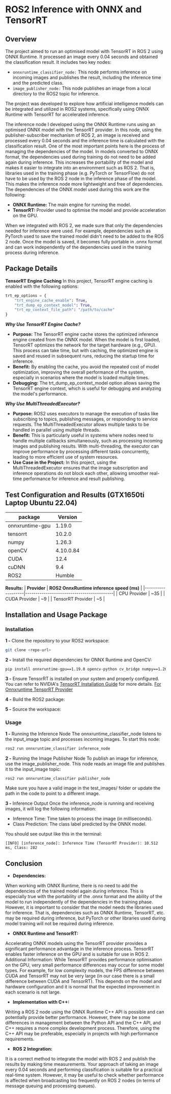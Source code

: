 # ROS2 Inference with ONNX and TensorRT

## Overview

The project aimed to run an optimised model with TensorRT in ROS 2 using ONNX Runtime. It processed an image every 0.04 seconds and obtained the classification result. It includes two key nodes:

- `onnxruntime_classifier_node:` This node performs inference on incoming images and publishes the result, including the inference time and the predicted class.
- `image_publisher_node:` This node publishes an image from a local directory to the ROS2 topic for inference.
  
The project was developed to explore how artificial intelligence models can be integrated and utilized in ROS2 systems, specifically using ONNX Runtime with TensorRT for accelerated inference.

The inference node I developed using the ONNX Runtime runs using an optimised ONNX model with the TensorRT provider. 
In this node, using the publisher-subscriber mechanism of ROS 2, an image is received and processed every 0.04 seconds and the inference time is calculated with the classification result. 
One of the most important points here is the process of managing the dependencies of the model.
In models converted to ONNX format, the dependencies used during training do not need to be added again during inference. This increases the portability of the model and makes it easier to integrate into an environment such as ROS 2. 
That is, libraries used in the training phase (e.g. PyTorch or TensorFlow) do not have to be used by the ROS 2 node in the inference phase of the model. 
This makes the inference node more lightweight and free of dependencies. The dependencies of the ONNX model used during this work are the following:

- **ONNX Runtime:** The main engine for running the model.
- **TensorRT:** Provider used to optimise the model and provide acceleration on the GPU.

When we integrated with ROS 2, we made sure that only the dependencies needed for inference were used. For example, dependencies such as PyTorch used to save the trained model didn't need to be added to the ROS 2 node. 
Once the model is saved, it becomes fully portable in .onnx format and can work independently of the dependencies used in the training process during inference.

## Package Details

**TensorRT Engine Caching**
In this project, TensorRT engine caching is enabled with the following options:
```python
trt_ep_options = {
    "trt_engine_cache_enable": True,
    "trt_dump_ep_context_model": True,
    "trt_ep_context_file_path": "/path/to/cache"
}
```
***Why Use TensorRT Engine Cache?***
- **Purpose:** The TensorRT engine cache stores the optimized inference engine created from the ONNX model. When the model is first loaded, TensorRT optimizes the network for the target hardware (e.g., GPU). This process can take time, but with caching, the optimized engine is saved and reused in subsequent runs, reducing the startup time for inference.
- **Benefit:** By enabling the cache, you avoid the repeated cost of model optimization, improving the overall performance of the system, especially in scenarios where the model is loaded multiple times.
- **Debugging:** The trt_dump_ep_context_model option allows saving the TensorRT engine context, which is useful for debugging and analyzing the model's performance.

***Why Use MultiThreadedExecutor?***
- **Purpose:** ROS2 uses executors to manage the execution of tasks like subscribing to topics, publishing messages, or responding to service requests. The MultiThreadedExecutor allows multiple tasks to be handled in parallel using multiple threads.
- **Benefit:** This is particularly useful in systems where nodes need to handle multiple callbacks simultaneously, such as processing incoming images and publishing results. With multi-threading, the executor can improve performance by processing different tasks concurrently, leading to more efficient use of system resources.
- **Use Case in the Project:** In this project, using the MultiThreadedExecutor ensures that the image subscription and inference operations do not block each other, allowing smoother real-time performance for inference and result publishing.

## Test Configuration and Results (GTX1650ti Laptop Ubuntu 22.04)

| **package**     | **Version** |
|-----------------|-------------|
| onnxruntime-gpu |    1.19.0   |
| tensorrt        |    10.2.0   |
| numpy           |    1.26.3   |
| openCV          |  4.10.0.84  |
| CUDA            |     12.4    |
| cuDNN           |     9.4     |
| ROS2            |    Humble   |


**Results:**
| **Provider**      | **ROS2 OnnxRuntime inference speed (ms)** |
|-------------------|-------------------------------------------|
| CPU Provider      |                    ~35                    |
| CUDA Provider     |                     ~9                    |
| TensorRT Provider |                     ~5                    |

## Installation and Usage Package
### Installation 

**1 -** Clone the repository to your ROS2 workspace:

```bash
git clone <repo-url>
```

**2 -** Install the required dependencies for ONNX Runtime and OpenCV:

```bash
pip install onnxruntime-gpu==1.19.0 opencv-python cv_bridge numpy==1.26.3
```

**3 -** Ensure TensorRT is installed on your system and properly configured. You can refer to NVIDIA's [TensorRT Installation Guide](https://docs.nvidia.com/deeplearning/tensorrt/archives/tensorrt-1020/index.html) for more details. [For Onnxruntime TensorRT Provider](https://onnxruntime.ai/docs/execution-providers/TensorRT-ExecutionProvider.html)

**4 -** Build the ROS2 package:

**5 -** Source the workspace:

### Usage

**1 -** Running the Inference Node
The onnxruntime_classifier_node listens to the input_image topic and processes incoming images. To start this node:

```bash
ros2 run onnxruntime_classifier inference_node
```

**2 -** Running the Image Publisher Node
To publish an image for inference, use the image_publisher_node. This node reads an image file and publishes it to the input_image topic:

```bash
ros2 run onnxruntime_classifier publisher_node
```

Make sure you have a valid image in the test_images/ folder or update the path in the code to point to a different image.

**3 -** Inference Output
Once the inference_node is running and receiving images, it will log the following information:
- Inference Time: Time taken to process the image (in milliseconds).
- Class Prediction: The class label predicted by the ONNX model.

You should see output like this in the terminal:

```less
[INFO] [inference_node]: Inference Time (TensorRT Provider): 10.512 ms, Class: 282
```

## Conclusion

- **Dependencies:**

When working with ONNX Runtime, there is no need to add the dependencies of the trained model again during inference. This is especially true with the portability of the .onnx format and the ability of the model to run independently of the dependencies in the training phase. However, it is important to consider that the model needs the libraries used for inference. That is, dependencies such as ONNX Runtime, TensorRT, etc. may be required during inference, but PyTorch or other libraries used during model training will not be required during inference.

- **ONNX Runtime and TensorRT:**

Accelerating ONNX models using the TensorRT provider provides a significant performance advantage in the inference process. TensorRT enables faster inference on the GPU and is suitable for use in ROS 2.
Additional Information: While TensorRT provides performance optimisation on the GPU, very small performance differences may occur for some model types. For example, for low complexity models, the FPS difference between CUDA and TensorRT may not be very large (in our case there is a small difference between CUDA and TensorRT). This depends on the model and hardware configuration and it is normal that the expected improvement in each scenario is not large.

- **Implementation with C++:**

Writing a ROS 2 node using the ONNX Runtime C++ API is possible and can potentially provide better performance. However, there may be some differences in management between the Python API and the C++ API, and C++ requires a more complex development process. Therefore, using the C++ API may be preferable, especially in projects with high performance requirements.

- **ROS 2 Integration:**

It is a correct method to integrate the model with ROS 2 and publish the results by making time measurements. Your approach of taking an image every 0.04 seconds and performing classification is suitable for a practical real-time system. However, it may be useful to check whether performance is affected when broadcasting too frequently on ROS 2 nodes (in terms of message queuing and processing queues).

